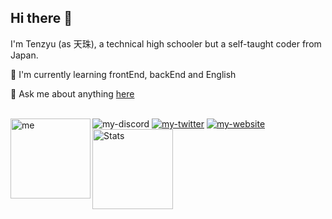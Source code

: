 ## Hi there 👋

I'm Tenzyu (as 天珠), a technical high schooler but a self-taught coder from Japan.

🌱 I'm currently learning frontEnd, backEnd and English

💬 Ask me about anything [here](https://github.com/tenzyu/tenzyu/issues)

<!-- Recently contributed to [mii-gruop](https://github.com/mii-group) and [ken-match](https://github.com/ken-match) -->

<br />

<img width="128px" alt="me" align="left" src="https://cdn.discordapp.com/attachments/752286472383758416/757471800203673700/me.png" />
<div>
  <img src="https://img.shields.io/static/v1?style=flat&logo=discord&logoColor=8DA3F2&label=&labelColor=505050&color=505050&message=tenzyu%238219" alt="my-discord" />
  <a href="https://twitter.com/masudatenzyu"><img src="https://img.shields.io/static/v1?style=flat&logo=twitter&label=&labelColor=505050&color=505050&message=twitter" alt="my-twitter" /></a>
  <a href="https://tenzyu.com/"><img src="https://img.shields.io/static/v1?style=flat&logo=netlify&label=&labelColor=505050&color=505050&message=website" alt="my-website" /></a>
</div>
<img height="128.5px" alt="Stats" src="https://github-readme-stats.vercel.app/api/top-langs/?username=tenzyu&layout=compact&theme=graywhite" />
